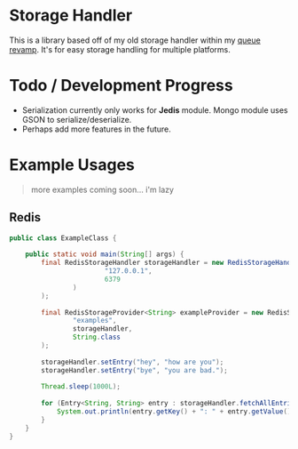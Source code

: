 # Storage Handler
This is a library based off of my old storage handler within my [queue revamp](https://github.com/NoSequel/queue-recode). It's for easy storage handling for multiple platforms.

# Todo / Development Progress
* Serialization currently only works for **Jedis** module. Mongo module uses GSON to serialize/deserialize.
* Perhaps add more features in the future.

# Example Usages
> more examples coming soon... i'm lazy

## Redis
```java
public class ExampleClass {
    
    public static void main(String[] args) {
        final RedisStorageHandler storageHandler = new RedisStorageHandler(new NoAuthRedisSettings(
                        "127.0.0.1",
                        6379
                )
        );
        
        final RedisStorageProvider<String> exampleProvider = new RedisStorageProvider<>(
                "examples",
                storageHandler,
                String.class
        );
        
        storageHandler.setEntry("hey", "how are you");
        storageHandler.setEntry("bye", "you are bad.");
        
        Thread.sleep(1000L);
        
        for (Entry<String, String> entry : storageHandler.fetchAllEntries().join()) {
            System.out.println(entry.getKey() + ": " + entry.getValue());
        }
    }
}
```